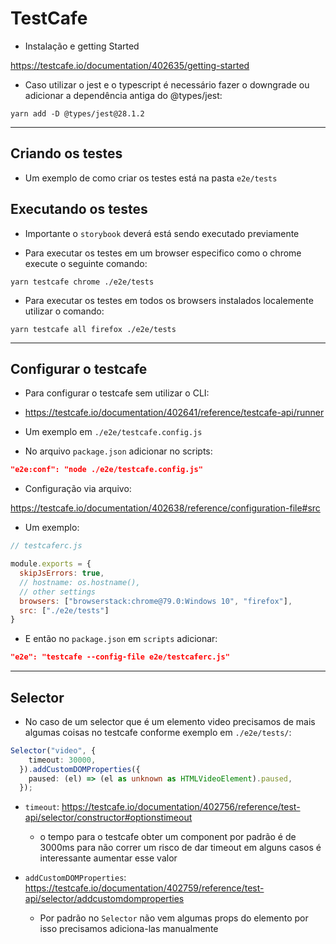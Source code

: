 # TestCafe

- Instalação e getting Started

https://testcafe.io/documentation/402635/getting-started

- Caso utilizar o jest e o typescript é necessário fazer o downgrade ou adicionar a dependência antiga do @types/jest:

```shell
yarn add -D @types/jest@28.1.2
```

----

## Criando os testes

- Um exemplo de como criar os testes está na pasta `e2e/tests`

## Executando os testes


- Importante o `storybook` deverá está sendo executado previamente

- Para executar os testes em um browser especifico como o chrome execute o seguinte comando:

```shell
yarn testcafe chrome ./e2e/tests
```

- Para executar os testes em todos os browsers instalados localemente utilizar o comando:

```shell
yarn testcafe all firefox ./e2e/tests
```

---

## Configurar o testcafe

- Para configurar o testcafe sem utilizar o CLI:

- https://testcafe.io/documentation/402641/reference/testcafe-api/runner

- Um exemplo em `./e2e/testcafe.config.js`

- No arquivo `package.json` adicionar no scripts:

```json
"e2e:conf": "node ./e2e/testcafe.config.js"
```

- Configuração via arquivo:

https://testcafe.io/documentation/402638/reference/configuration-file#src

- Um exemplo:


```js
// testcaferc.js

module.exports = {
  skipJsErrors: true,
  // hostname: os.hostname(),
  // other settings
  browsers: ["browserstack:chrome@79.0:Windows 10", "firefox"],
  src: ["./e2e/tests"]
}
```

- E então no `package.json` em `scripts` adicionar:

```json
"e2e": "testcafe --config-file e2e/testcaferc.js"
```


---

## Selector

- No caso de um selector que é um elemento video precisamos de mais algumas coisas no testcafe conforme exemplo em `./e2e/tests/`:

```ts
Selector("video", {
    timeout: 30000,
  }).addCustomDOMProperties({
    paused: (el) => (el as unknown as HTMLVideoElement).paused,
  });
```

- `timeout`: https://testcafe.io/documentation/402756/reference/test-api/selector/constructor#optionstimeout
  - o tempo para o testcafe obter um component por padrão é de 3000ms para não correr um risco de dar timeout em alguns casos é interessante aumentar esse valor

- `addCustomDOMProperties`: https://testcafe.io/documentation/402759/reference/test-api/selector/addcustomdomproperties
  - Por padrão no `Selector` não vem algumas props do elemento por isso precisamos adiciona-las manualmente